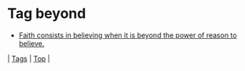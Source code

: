 <!--
title: Tag beyond
date: 2020-06-28T15:26:58.704Z
tags:
-->
# Tag beyond

 * [Faith consists in believing when it is beyond the power of reason to believe.](141839105124.md)

| [Tags](tags.md) | [Top](index.md) |
